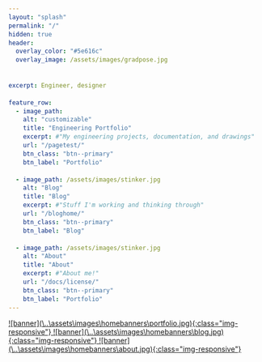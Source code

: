 ```yaml
---
layout: "splash"
permalink: "/"
hidden: true
header:
  overlay_color: "#5e616c"
  overlay_image: /assets/images/gradpose.jpg


excerpt: Engineer, designer

feature_row:
  - image_path: 
    alt: "customizable"
    title: "Engineering Portfolio"
    excerpt: #"My engineering projects, documentation, and drawings"
    url: "/pagetest/"
    btn_class: "btn--primary"
    btn_label: "Portfolio"

  - image_path: /assets/images/stinker.jpg
    alt: "Blog"
    title: "Blog"
    excerpt: #"Stuff I'm working and thinking through"
    url: "/bloghome/"
    btn_class: "btn--primary"
    btn_label: "Blog"

  - image_path: /assets/images/stinker.jpg
    alt: "About"
    title: "About"
    excerpt: #"About me!"
    url: "/docs/license/"
    btn_class: "btn--primary"
    btn_label: "Portfolio"      
---
```

<!--
![banner](\..\assets\images\better8.JPG){:class="img-responsive"}
-->
<a href="/pagetest">
  ![banner](\..\assets\images\homebanners\portfolio.jpg){:class="img-responsive"}
</a>
<a href="/bloghome">
  ![banner](\..\assets\images\homebanners\blog.jpg){:class="img-responsive"}
</a>
<a href="/about">
  ![banner](\..\assets\images\homebanners\about.jpg){:class="img-responsive"}
</a>

